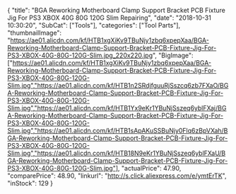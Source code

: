 {
	"title": "BGA Reworking Motherboard Clamp Support Bracket PCB Fixture Jig For PS3 XBOX 40G 80G 120G Slim Repairing",
	"date": "2018-10-31 10:30:20",
	"SubCat": ["Tools"],
	"categories": ["Tool Parts"],
	"thumbnailImage": "https://ae01.alicdn.com/kf/HTB1xgXiKv9TBuNjy1zbq6xpepXaa/BGA-Reworking-Motherboard-Clamp-Support-Bracket-PCB-Fixture-Jig-For-PS3-XBOX-40G-80G-120G-Slim.jpg_220x220.jpg",
	"BigImage": ["https://ae01.alicdn.com/kf/HTB1xgXiKv9TBuNjy1zbq6xpepXaa/BGA-Reworking-Motherboard-Clamp-Support-Bracket-PCB-Fixture-Jig-For-PS3-XBOX-40G-80G-120G-Slim.jpg","https://ae01.alicdn.com/kf/HTB1n2SRdjfguuRjSszcq6zb7FXaO/BGA-Reworking-Motherboard-Clamp-Support-Bracket-PCB-Fixture-Jig-For-PS3-XBOX-40G-80G-120G-Slim.jpg","https://ae01.alicdn.com/kf/HTB1Yx9eKr1YBuNjSszeq6yblFXaj/BGA-Reworking-Motherboard-Clamp-Support-Bracket-PCB-Fixture-Jig-For-PS3-XBOX-40G-80G-120G-Slim.jpg","https://ae01.alicdn.com/kf/HTB1sApAKuSSBuNjy0Flq6zBpVXah/BGA-Reworking-Motherboard-Clamp-Support-Bracket-PCB-Fixture-Jig-For-PS3-XBOX-40G-80G-120G-Slim.jpg","https://ae01.alicdn.com/kf/HTB18N9eKr1YBuNjSszeq6yblFXaU/BGA-Reworking-Motherboard-Clamp-Support-Bracket-PCB-Fixture-Jig-For-PS3-XBOX-40G-80G-120G-Slim.jpg"],
	"actualPrice": 47.90,
	"comparePrice": 48.90,
	"linkurl": "http://s.click.aliexpress.com/e/ymtErTK",
	"inStock": 129
}
